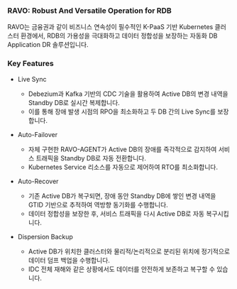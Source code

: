 ### **RAVO: Robust And Versatile Operation for RDB**

 RAVO는 금융권과 같이 비즈니스 연속성이 필수적인 K-PaaS 기반 Kubernetes 클러스터 환경에서, RDB의 가용성을 극대화하고 데이터 정합성을 보장하는 자동화 DB Application DR 솔루션입니다.

### **Key Features**

- Live Sync
  - Debezium과 Kafka 기반의 CDC 기술을 활용하여 Active DB의 변경 내역을 Standby DB로 실시간 복제합니다.
  - 이를 통해 장애 발생 시점의 RPO을 최소화하고 두 DB 간의 Live Sync를 보장합니다.

- Auto-Failover
  - 자체 구현한 RAVO-AGENT가 Active DB의 장애를 즉각적으로 감지하여 서비스 트래픽을 Standby DB로 자동 전환합니다.
  - Kubernetes Service 리소스를 자동으로 제어하여 RTO를 최소화합니다.

- Auto-Recover
  - 기존 Active DB가 복구되면, 장애 동안 Standby DB에 쌓인 변경 내역을 GTID 기반으로 추적하여 역방향 동기화를 수행합니다.
  - 데이터 정합성을 보장한 후, 서비스 트래픽을 다시 Active DB로 자동 복구시킵니다.

- Dispersion Backup
  - Active DB가 위치한 클러스터와 물리적/논리적으로 분리된 위치에 정기적으로 데이터 덤프 백업을 수행합니다.
  - IDC 전체 재해와 같은 상황에서도 데이터를 안전하게 보존하고 복구할 수 있습니다.
